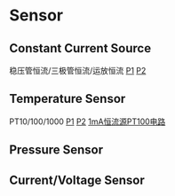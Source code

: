 # Sensor
## Constant Current Source
稳压管恒流/三极管恒流/运放恒流
[P1](https://user-images.githubusercontent.com/32056331/116356472-dfffa580-a82d-11eb-828e-f43efe3e58df.png)
[P2](https://user-images.githubusercontent.com/32056331/116356478-e3932c80-a82d-11eb-8680-84ed66df3397.png)

## Temperature Sensor
PT10/100/1000
[P1](https://user-images.githubusercontent.com/32056331/113676086-9e785080-96ee-11eb-9327-ff761936fbdf.png)
[P2](https://user-images.githubusercontent.com/32056331/113676098-a20bd780-96ee-11eb-9663-73e746d49d54.png)
[1mA恒流源PT100电路](https://user-images.githubusercontent.com/32056331/116370939-7be4dd80-a83d-11eb-90a3-13bd4c3e2eb7.png)


## Pressure Sensor

## Current/Voltage Sensor

